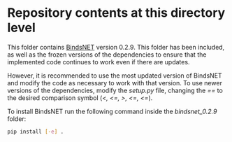 # Repository contents at this directory level
This folder contains [BindsNET](https://github.com/BindsNET/bindsnet) version 0.2.9. This folder has been included, as well as the frozen versions of the dependencies to ensure that the implemented code continues to work even if there are updates. 

However, it is recommended to use the most updated version of BindsNET and modify the code as necessary to work with that version. To use newer versions of the dependencies, modify the *setup.py* file, changing the *==* to the desired comparison symbol (*<, <=, >, <=, <=*).

To install BindsNET run the following command inside the *bindsnet_0.2.9* folder:
```bash
pip install [-e] .
```
